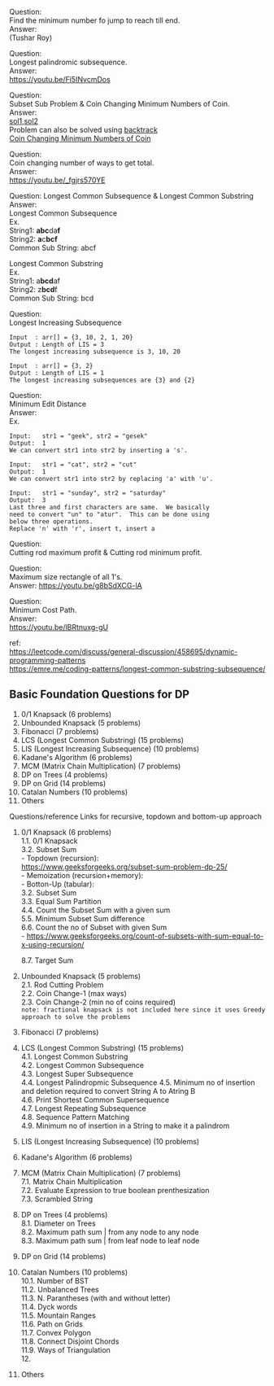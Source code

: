 Question:  
Find the minimum number fo jump to reach till end.  
Answer:  
(Tushar Roy)  


Question:  
Longest palindromic subsequence.  
Answer:  
https://youtu.be/Fi5INvcmDos  

Question:  
Subset Sub Problem & Coin Changing Minimum Numbers of Coin.  
Answer:  
[sol1](https://youtu.be/s6FhG--P7z0),[sol2](https://youtu.be/zKwwjAkaXLI)  
Problem can also be solved using [backtrack](https://github.com/PiyushMittl/java-TipsandTricks/blob/master/problemsolving-backtracking.md)     
[Coin Changing Minimum Numbers of Coin](https://youtu.be/Y0ZqKpToTic)  

Question:  
Coin changing number of ways to get total.  
Answer:  
https://youtu.be/_fgjrs570YE  

Question:
Longest Common Subsequence & Longest Common Substring  
Answer:  
Longest Common Subsequence  
Ex.  
String1: **abc**da**f**  
String2: **a**c**bcf**  
Common Sub String: abcf  

Longest Common Substring  
Ex.  
String1: a**bcd**af  
String2: z**bcd**f  
Common Sub String: bcd  

Question:  
Longest Increasing Subsequence  
```
Input  : arr[] = {3, 10, 2, 1, 20}
Output : Length of LIS = 3
The longest increasing subsequence is 3, 10, 20

Input  : arr[] = {3, 2}
Output : Length of LIS = 1
The longest increasing subsequences are {3} and {2}
```

Question:  
Minimum Edit Distance  
Answer:  
Ex.
```
Input:   str1 = "geek", str2 = "gesek"
Output:  1
We can convert str1 into str2 by inserting a 's'.

Input:   str1 = "cat", str2 = "cut"
Output:  1
We can convert str1 into str2 by replacing 'a' with 'u'.

Input:   str1 = "sunday", str2 = "saturday"
Output:  3
Last three and first characters are same.  We basically
need to convert "un" to "atur".  This can be done using
below three operations. 
Replace 'n' with 'r', insert t, insert a
```

Question:  
Cutting rod maximum profit & Cutting rod minimum profit.  

Question:  
Maximum size rectangle of all 1's.  
Answer:
https://youtu.be/g8bSdXCG-lA  

Question:  
Minimum Cost Path.  
Answer:  
https://youtu.be/lBRtnuxg-gU  

ref:  
https://leetcode.com/discuss/general-discussion/458695/dynamic-programming-patterns  
https://emre.me/coding-patterns/longest-common-substring-subsequence/  



## Basic Foundation Questions for DP  

1. 0/1 Knapsack (6 problems)  
2. Unbounded Knapsack (5 problems)  
3. Fibonacci (7 problems)  
4. LCS (Longest Common Substring) (15 problems)  
5. LIS (Longest Increasing Subsequence) (10 problems)  
6. Kadane's Algorithm (6 problems)  
7. MCM (Matrix Chain Multiplication) (7 problems)  
8. DP on Trees (4 problems)  
9. DP on Grid (14 problems)  
10. Catalan Numbers (10 problems)  
11. Others  

Questions/reference Links for recursive, topdown and bottom-up approach  
1. 0/1 Knapsack (6 problems)  
    1.1. 0/1 Knapsack  
    3.2. Subset Sum  
          - Topdown (recursion):  
              https://www.geeksforgeeks.org/subset-sum-problem-dp-25/  
          - Memoization (recursion+memory):  
          - Botton-Up (tabular):  
    3.2. Subset Sum  
    3.3. Equal Sum Partition  
    4.4. Count the Subset Sum with a given sum  
    5.5. Minimum Subset Sum difference  
    6.6. Count the no of Subset with given Sum  
            - https://www.geeksforgeeks.org/count-of-subsets-with-sum-equal-to-x-using-recursion/  
            
    8.7. Target Sum  
2. Unbounded Knapsack (5 problems)  
    2.1. Rod Cutting Problem  
    2.2. Coin Change-1 (max ways)  
    2.3. Coin Change-2 (min no of coins required)   
    ``note: fractional knapsack is not included here since it uses Greedy approach to solve the problems``  
3. Fibonacci (7 problems)  
4. LCS (Longest Common Substring) (15 problems)  
    4.1. Longest Common Substring  
    4.2. Longest Common Subsequence  
    4.3. Longest Super Subsequence  
    4.4. Longest Palindropmic Subsequence
    4.5. Minimum no of insertion and deletion required to convert String A to Atring B  
    4.6. Print Shortest Common Supersequence  
    4.7. Longest Repeating Subsequence  
    4.8. Sequence Pattern Matching    
    4.9. Minimum no of insertion in a String to make it a palindrom  


5. LIS (Longest Increasing Subsequence) (10 problems)  
6. Kadane's Algorithm (6 problems)  
7. MCM (Matrix Chain Multiplication) (7 problems)  
    7.1. Matrix Chain Multiplication  
    7.2. Evaluate Expression to true boolean prenthesization  
    7.3. Scrambled String  

8. DP on Trees (4 problems)  
    8.1. Diameter on Trees  
    8.2. Maximum path sum | from any node to any node  
    8.3. Maximum path sum | from leaf node to leaf node    

9. DP on Grid (14 problems)  
10. Catalan Numbers (10 problems)  
    10.1. Number of BST  
    11.2. Unbalanced Trees  
    11.3. N. Parantheses (with and without letter)  
    11.4. Dyck words  
    11.5. Mountain Ranges  
    11.6. Path on Grids  
    11.7. Convex Polygon  
    11.8. Connect Disjoint Chords  
    11.9. Ways of Triangulation  
    12.

11. Others  


